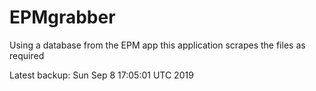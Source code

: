 # EPMgrabber
Using a database from the EPM app this application scrapes the files as required


Latest backup: Sun Sep 8 17:05:01 UTC 2019
